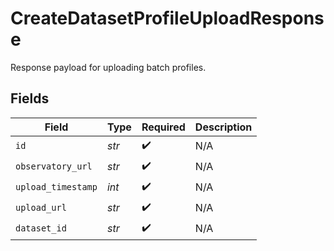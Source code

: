 # CreateDatasetProfileUploadResponse

Response payload for uploading batch profiles.


## Fields

| Field              | Type               | Required           | Description        |
| ------------------ | ------------------ | ------------------ | ------------------ |
| `id`               | *str*              | :heavy_check_mark: | N/A                |
| `observatory_url`  | *str*              | :heavy_check_mark: | N/A                |
| `upload_timestamp` | *int*              | :heavy_check_mark: | N/A                |
| `upload_url`       | *str*              | :heavy_check_mark: | N/A                |
| `dataset_id`       | *str*              | :heavy_check_mark: | N/A                |